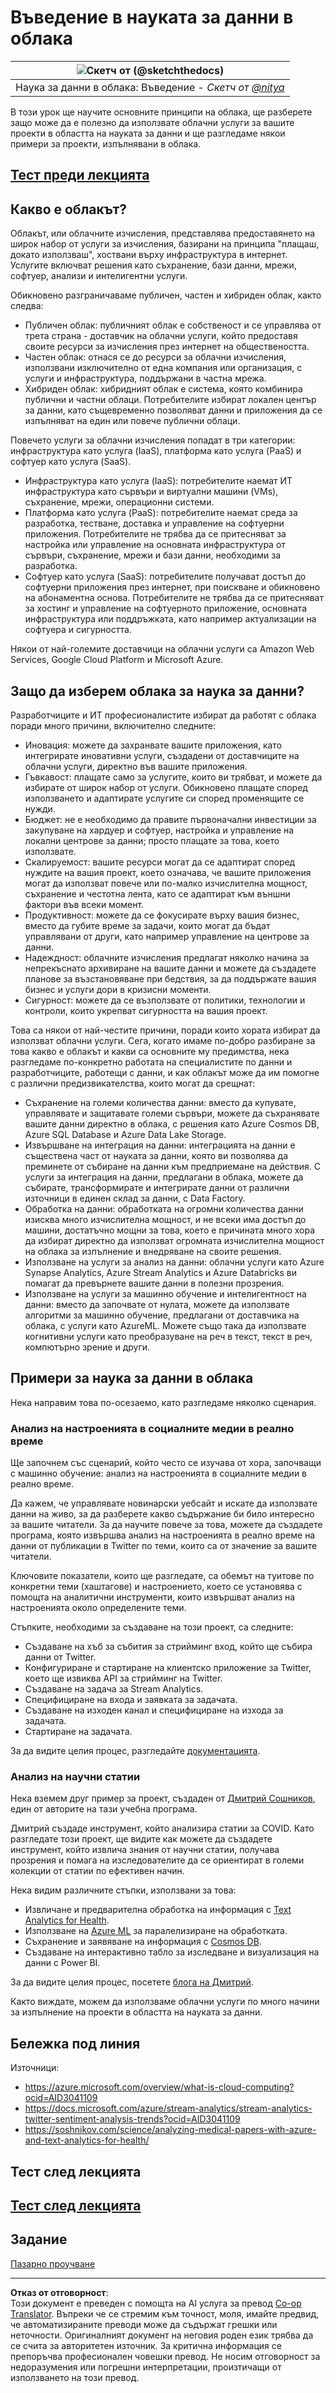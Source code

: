 <!--
CO_OP_TRANSLATOR_METADATA:
{
  "original_hash": "6a0556b17de4c8d1a9470b02247b01d4",
  "translation_date": "2025-09-04T21:14:06+00:00",
  "source_file": "5-Data-Science-In-Cloud/17-Introduction/README.md",
  "language_code": "bg"
}
-->
# Въведение в науката за данни в облака

|![ Скетч от [(@sketchthedocs)](https://sketchthedocs.dev) ](../../sketchnotes/17-DataScience-Cloud.png)|
|:---:|
| Наука за данни в облака: Въведение - _Скетч от [@nitya](https://twitter.com/nitya)_ |

В този урок ще научите основните принципи на облака, ще разберете защо може да е полезно да използвате облачни услуги за вашите проекти в областта на науката за данни и ще разгледаме някои примери за проекти, изпълнявани в облака.

## [Тест преди лекцията](https://purple-hill-04aebfb03.1.azurestaticapps.net/quiz/32)

## Какво е облакът?

Облакът, или облачните изчисления, представлява предоставянето на широк набор от услуги за изчисления, базирани на принципа "плащаш, докато използваш", хоствани върху инфраструктура в интернет. Услугите включват решения като съхранение, бази данни, мрежи, софтуер, анализи и интелигентни услуги.

Обикновено разграничаваме публичен, частен и хибриден облак, както следва:

* Публичен облак: публичният облак е собственост и се управлява от трета страна - доставчик на облачни услуги, който предоставя своите ресурси за изчисления през интернет на обществеността.
* Частен облак: отнася се до ресурси за облачни изчисления, използвани изключително от една компания или организация, с услуги и инфраструктура, поддържани в частна мрежа.
* Хибриден облак: хибридният облак е система, която комбинира публични и частни облаци. Потребителите избират локален център за данни, като същевременно позволяват данни и приложения да се изпълняват на един или повече публични облаци.

Повечето услуги за облачни изчисления попадат в три категории: инфраструктура като услуга (IaaS), платформа като услуга (PaaS) и софтуер като услуга (SaaS).

* Инфраструктура като услуга (IaaS): потребителите наемат ИТ инфраструктура като сървъри и виртуални машини (VMs), съхранение, мрежи, операционни системи.
* Платформа като услуга (PaaS): потребителите наемат среда за разработка, тестване, доставка и управление на софтуерни приложения. Потребителите не трябва да се притесняват за настройка или управление на основната инфраструктура от сървъри, съхранение, мрежи и бази данни, необходими за разработка.
* Софтуер като услуга (SaaS): потребителите получават достъп до софтуерни приложения през интернет, при поискване и обикновено на абонаментна основа. Потребителите не трябва да се притесняват за хостинг и управление на софтуерното приложение, основната инфраструктура или поддръжката, като например актуализации на софтуера и сигурността.

Някои от най-големите доставчици на облачни услуги са Amazon Web Services, Google Cloud Platform и Microsoft Azure.

## Защо да изберем облака за наука за данни?

Разработчиците и ИТ професионалистите избират да работят с облака поради много причини, включително следните:

* Иновация: можете да захранвате вашите приложения, като интегрирате иновативни услуги, създадени от доставчиците на облачни услуги, директно във вашите приложения.
* Гъвкавост: плащате само за услугите, които ви трябват, и можете да избирате от широк набор от услуги. Обикновено плащате според използването и адаптирате услугите си според променящите се нужди.
* Бюджет: не е необходимо да правите първоначални инвестиции за закупуване на хардуер и софтуер, настройка и управление на локални центрове за данни; просто плащате за това, което използвате.
* Скалируемост: вашите ресурси могат да се адаптират според нуждите на вашия проект, което означава, че вашите приложения могат да използват повече или по-малко изчислителна мощност, съхранение и честотна лента, като се адаптират към външни фактори във всеки момент.
* Продуктивност: можете да се фокусирате върху вашия бизнес, вместо да губите време за задачи, които могат да бъдат управлявани от други, като например управление на центрове за данни.
* Надеждност: облачните изчисления предлагат няколко начина за непрекъснато архивиране на вашите данни и можете да създадете планове за възстановяване при бедствия, за да поддържате вашия бизнес и услуги дори в кризисни моменти.
* Сигурност: можете да се възползвате от политики, технологии и контроли, които укрепват сигурността на вашия проект.

Това са някои от най-честите причини, поради които хората избират да използват облачни услуги. Сега, когато имаме по-добро разбиране за това какво е облакът и какви са основните му предимства, нека разгледаме по-конкретно работата на специалистите по данни и разработчиците, работещи с данни, и как облакът може да им помогне с различни предизвикателства, които могат да срещнат:

* Съхранение на големи количества данни: вместо да купувате, управлявате и защитавате големи сървъри, можете да съхранявате вашите данни директно в облака, с решения като Azure Cosmos DB, Azure SQL Database и Azure Data Lake Storage.
* Извършване на интеграция на данни: интеграцията на данни е съществена част от науката за данни, която ви позволява да преминете от събиране на данни към предприемане на действия. С услуги за интеграция на данни, предлагани в облака, можете да събирате, трансформирате и интегрирате данни от различни източници в единен склад за данни, с Data Factory.
* Обработка на данни: обработката на огромни количества данни изисква много изчислителна мощност, и не всеки има достъп до машини, достатъчно мощни за това, което е причината много хора да избират директно да използват огромната изчислителна мощност на облака за изпълнение и внедряване на своите решения.
* Използване на услуги за анализ на данни: облачни услуги като Azure Synapse Analytics, Azure Stream Analytics и Azure Databricks ви помагат да превърнете вашите данни в полезни прозрения.
* Използване на услуги за машинно обучение и интелигентност на данни: вместо да започвате от нулата, можете да използвате алгоритми за машинно обучение, предлагани от доставчика на облака, с услуги като AzureML. Можете също така да използвате когнитивни услуги като преобразуване на реч в текст, текст в реч, компютърно зрение и други.

## Примери за наука за данни в облака

Нека направим това по-осезаемо, като разгледаме няколко сценария.

### Анализ на настроенията в социалните медии в реално време

Ще започнем със сценарий, който често се изучава от хора, започващи с машинно обучение: анализ на настроенията в социалните медии в реално време.

Да кажем, че управлявате новинарски уебсайт и искате да използвате данни на живо, за да разберете какво съдържание би било интересно за вашите читатели. За да научите повече за това, можете да създадете програма, която извършва анализ на настроенията в реално време на данни от публикации в Twitter по теми, които са от значение за вашите читатели.

Ключовите показатели, които ще разгледате, са обемът на туитове по конкретни теми (хаштагове) и настроението, което се установява с помощта на аналитични инструменти, които извършват анализ на настроенията около определените теми.

Стъпките, необходими за създаване на този проект, са следните:

* Създаване на хъб за събития за стрийминг вход, който ще събира данни от Twitter.
* Конфигуриране и стартиране на клиентско приложение за Twitter, което ще извиква API за стрийминг на Twitter.
* Създаване на задача за Stream Analytics.
* Специфициране на входа и заявката за задачата.
* Създаване на изходен канал и специфициране на изхода за задачата.
* Стартиране на задачата.

За да видите целия процес, разгледайте [документацията](https://docs.microsoft.com/azure/stream-analytics/stream-analytics-twitter-sentiment-analysis-trends?WT.mc_id=academic-77958-bethanycheum&ocid=AID30411099).

### Анализ на научни статии

Нека вземем друг пример за проект, създаден от [Дмитрий Сошников](http://soshnikov.com), един от авторите на тази учебна програма.

Дмитрий създаде инструмент, който анализира статии за COVID. Като разгледате този проект, ще видите как можете да създадете инструмент, който извлича знания от научни статии, получава прозрения и помага на изследователите да се ориентират в големи колекции от статии по ефективен начин.

Нека видим различните стъпки, използвани за това:

* Извличане и предварителна обработка на информация с [Text Analytics for Health](https://docs.microsoft.com/azure/cognitive-services/text-analytics/how-tos/text-analytics-for-health?WT.mc_id=academic-77958-bethanycheum&ocid=AID3041109).
* Използване на [Azure ML](https://azure.microsoft.com/services/machine-learning?WT.mc_id=academic-77958-bethanycheum&ocid=AID3041109) за паралелизиране на обработката.
* Съхранение и заявяване на информация с [Cosmos DB](https://azure.microsoft.com/services/cosmos-db?WT.mc_id=academic-77958-bethanycheum&ocid=AID3041109).
* Създаване на интерактивно табло за изследване и визуализация на данни с Power BI.

За да видите целия процес, посетете [блога на Дмитрий](https://soshnikov.com/science/analyzing-medical-papers-with-azure-and-text-analytics-for-health/).

Както виждате, можем да използваме облачни услуги по много начини за изпълнение на проекти в областта на науката за данни.

## Бележка под линия

Източници:
* https://azure.microsoft.com/overview/what-is-cloud-computing?ocid=AID3041109  
* https://docs.microsoft.com/azure/stream-analytics/stream-analytics-twitter-sentiment-analysis-trends?ocid=AID3041109  
* https://soshnikov.com/science/analyzing-medical-papers-with-azure-and-text-analytics-for-health/  

## Тест след лекцията

## [Тест след лекцията](https://ff-quizzes.netlify.app/en/ds/)

## Задание

[Пазарно проучване](assignment.md)

---

**Отказ от отговорност**:  
Този документ е преведен с помощта на AI услуга за превод [Co-op Translator](https://github.com/Azure/co-op-translator). Въпреки че се стремим към точност, моля, имайте предвид, че автоматизираните преводи може да съдържат грешки или неточности. Оригиналният документ на неговия роден език трябва да се счита за авторитетен източник. За критична информация се препоръчва професионален човешки превод. Не носим отговорност за недоразумения или погрешни интерпретации, произтичащи от използването на този превод.